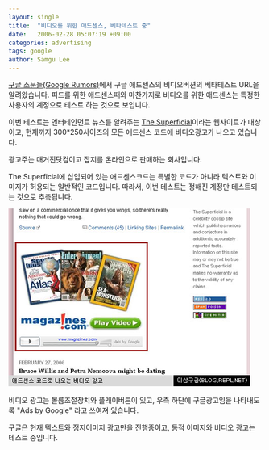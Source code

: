 ```yaml
---
layout: single
title:  "비디오를 위한 애드센스, 베타테스트 중"
date:   2006-02-28 05:07:19 +09:00
categories: advertising
tags: google
author: Samgu Lee
---
```

[구글 소문들(Google Rumors)](http://www.googlerumors.com/2006/02/25/google-testing-video-adsense-ads/)에서 구글 애드센스의 비디오버젼의 베타테스트 URL을 알려왔습니다. 피드를 위한 애드센스때와 마찬가지로 비디오를 위한 애드센스는 특정한 사용자의 계정으로 테스트 하는 것으로 보입니다.

이번 테스트는 엔터테인먼트 뉴스를 알려주는 [The Superficial](http://www.thesuperficial.com/)이라는 웹사이트가 대상이고, 현재까지 300*250사이즈의 모든 에드센스 코드에 비디오광고가 나오고 있습니다.

광고주는 매거진닷컴이고 잡지를 온라인으로 판매하는 회사입니다.

The Superficial에 삽입되어 있는 애드센스코드는 특별한 코드가 아니라 텍스트와 이미지가 허용되는 일반적인 코드입니다. 따라서, 이번 테스트는 정해진 계정만 테스트되는 것으로 추측됩니다.

![구글 비디오광고 테스트 중](/assets/adsense_videoad.jpg)

비디오 광고는 볼륨조절장치와 플래이버튼이 있고, 우측 하단에 구글광고임을 나타내도록 "Ads by Google" 라고 쓰여져 있습니다.

구글은 현재 텍스트와 정지이미지 광고만을 진행중이고, 동적 이미지와 비디오 광고는 테스트 중입니다.
